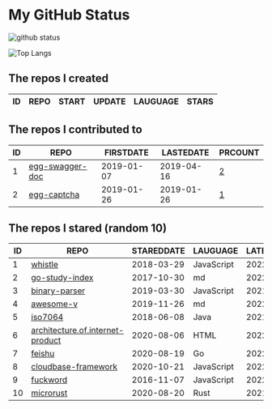 # My GitHub Status

<img src="https://github-readme-stats-1.yihong0618.vercel.app/api?username=jc-lathander&show_icons=true&&&hide_title=true&count_private=true" alt="github status" />

![Top Langs](https://github-readme-stats-1.yihong0618.vercel.app/api/top-langs/?username=jc-lathander&layout=compact)

<!--START_SECTION:my_github-->
## The repos I created
| ID | REPO | START | UPDATE | LAUGUAGE | STARS |
|----|------|-------|--------|----------|-------|

## The repos I contributed to
| ID |                                REPO                                | FIRSTDATE  | LASTEDATE  |                                          PRCOUNT                                           |
|----|--------------------------------------------------------------------|------------|------------|--------------------------------------------------------------------------------------------|
|  1 | [egg-swagger-doc](https://github.com/Yanshijie-EL/egg-swagger-doc) | 2019-01-07 | 2019-04-16 | [2](https://github.com/Yanshijie-EL/egg-swagger-doc/pulls?q=is%3Apr+author%3Ajc-lathander) |
|  2 | [egg-captcha](https://github.com/Raoul1996/egg-captcha)            | 2019-01-26 | 2019-01-26 | [1](https://github.com/Raoul1996/egg-captcha/pulls?q=is%3Apr+author%3Ajc-lathander)        |

## The repos I stared (random 10)
| ID |                                                REPO                                                | STAREDDATE |  LAUGUAGE  | LATESTUPDATE |
|----|----------------------------------------------------------------------------------------------------|------------|------------|--------------|
|  1 | [whistle](https://github.com/avwo/whistle)                                                         | 2018-03-29 | JavaScript | 2022-03-31   |
|  2 | [go-study-index](https://github.com/unknwon/go-study-index)                                        | 2017-10-30 | md         | 2022-03-31   |
|  3 | [binary-parser](https://github.com/Ericbla/binary-parser)                                          | 2019-03-30 | JavaScript | 2021-09-01   |
|  4 | [awesome-v](https://github.com/vlang/awesome-v)                                                    | 2019-11-26 | md         | 2022-03-31   |
|  5 | [iso7064](https://github.com/danieltwagner/iso7064)                                                | 2018-06-08 | Java       | 2021-03-05   |
|  6 | [architecture.of.internet-product](https://github.com/davideuler/architecture.of.internet-product) | 2020-08-06 | HTML       | 2022-03-31   |
|  7 | [feishu](https://github.com/fastwego/feishu)                                                       | 2020-08-19 | Go         | 2022-03-29   |
|  8 | [cloudbase-framework](https://github.com/Tencent/cloudbase-framework)                              | 2020-10-21 | JavaScript | 2022-03-31   |
|  9 | [fuckword](https://github.com/NextZeus/fuckword)                                                   | 2016-11-07 | JavaScript | 2022-03-31   |
| 10 | [microrust](https://github.com/droogmic/microrust)                                                 | 2020-08-20 | Rust       | 2021-10-15   |

<!--END_SECTION:my_github-->
